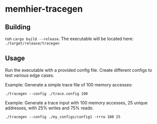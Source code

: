 # memhier-tracegen

## Building

run `cargo build --release`. The executable will be located here: `./target/release/tracegen`

## Usage

Run the executable with a provided config file. Create different configs to test various edge cases.

Example: Generate a simple trace file of 100 memory accesses:
```
./tracegen --config ./trace.config 100
```

Example: Generate a trace input with 100 memory accesses, 25 unique addresses, with 25% writes and 75% reads:
```
./tracegen --config ./my_configs/config1 -rrrw 100 25
```
